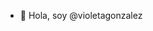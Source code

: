 - 👋 Hola, soy @violetagonzalez

<!---
violetagonzalez/violetagonzalez is a ✨ special ✨ repository because its `README.md` (this file) appears on your GitHub profile.
You can click the Preview link to take a look at your changes.
--->
